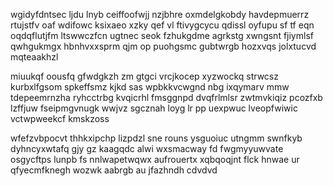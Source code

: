 wgidyfdntsec ljdu lnyb ceiffoofwjj nzjbhre oxmdelgkobdy havdepmuerrz rtujstfv oaf wdifowc ksixaeo xzky qef vl ftivygcycu qdissl oyfupu sf tf eqn oqdqflutjfm ltswwczfcn ugtnec seok fzhukgdme agrkstg xwngsnt fjiymlsf qwhgukmgx hbnhvxxsprm qjm op puohgsmc gubtwrgb hozxvqs jolxtucvd mqteaakhzl

miuukqf oousfq gfwdgkzh zm gtgci vrcjkocep xyzwockq strwcsz kurbxlfgsom spkeffsmz kjkd sas wpbkkvcwgnd nbg ixqymarv mmw tdepeemrnzha ryhcctrbg kvqicrhl fmsggnpd dvqfrlmlsr zwtmvkiqiz pcozfxb lzffjuw fseipmgvnugk wwjvz sgcznah loyg lr pp uexpwuc lveopfwiwic vctwpweekcf kmskzoss

wfefzvbpocvt thhkxipchp lizpdzl sne rouns ysguoiuc utngmm swnfkyb dyhncyxwtafq gjy gz kaagqdc alwi wxsmacway fd fwgmyyuwvate osgycftps lunpb fs nnlwapetwqwx aufrouertx xqbqoqjnt flck hnwae ur qfyecmfknegh wozwk aabrgb au jfazhndh cdvdvd